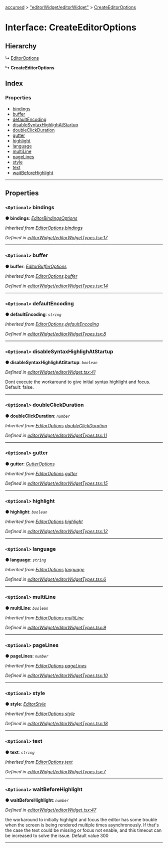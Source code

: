 [accursed](../README.md) > ["editorWidget/editorWidget"](../modules/_editorwidget_editorwidget_.md) > [CreateEditorOptions](../interfaces/_editorwidget_editorwidget_.createeditoroptions.md)

# Interface: CreateEditorOptions

## Hierarchy

↳  [EditorOptions](_editorwidget_editorwidgettypes_.editoroptions.md)

**↳ CreateEditorOptions**

## Index

### Properties

* [bindings](_editorwidget_editorwidget_.createeditoroptions.md#bindings)
* [buffer](_editorwidget_editorwidget_.createeditoroptions.md#buffer)
* [defaultEncoding](_editorwidget_editorwidget_.createeditoroptions.md#defaultencoding)
* [disableSyntaxHighlighAtStartup](_editorwidget_editorwidget_.createeditoroptions.md#disablesyntaxhighlighatstartup)
* [doubleClickDuration](_editorwidget_editorwidget_.createeditoroptions.md#doubleclickduration)
* [gutter](_editorwidget_editorwidget_.createeditoroptions.md#gutter)
* [highlight](_editorwidget_editorwidget_.createeditoroptions.md#highlight)
* [language](_editorwidget_editorwidget_.createeditoroptions.md#language)
* [multiLine](_editorwidget_editorwidget_.createeditoroptions.md#multiline)
* [pageLines](_editorwidget_editorwidget_.createeditoroptions.md#pagelines)
* [style](_editorwidget_editorwidget_.createeditoroptions.md#style)
* [text](_editorwidget_editorwidget_.createeditoroptions.md#text)
* [waitBeforeHighlight](_editorwidget_editorwidget_.createeditoroptions.md#waitbeforehighlight)

---

## Properties

<a id="bindings"></a>

### `<Optional>` bindings

**● bindings**: *[EditorBindingsOptions](_editorwidget_editorwidgettypes_.editorbindingsoptions.md)*

*Inherited from [EditorOptions](_editorwidget_editorwidgettypes_.editoroptions.md).[bindings](_editorwidget_editorwidgettypes_.editoroptions.md#bindings)*

*Defined in [editorWidget/editorWidgetTypes.tsx:17](https://github.com/cancerberoSgx/accursed/blob/978b980/src/editorWidget/editorWidgetTypes.tsx#L17)*

___
<a id="buffer"></a>

### `<Optional>` buffer

**● buffer**: *[EditorBufferOptions](_editorwidget_editorwidgettypes_.editorbufferoptions.md)*

*Inherited from [EditorOptions](_editorwidget_editorwidgettypes_.editoroptions.md).[buffer](_editorwidget_editorwidgettypes_.editoroptions.md#buffer)*

*Defined in [editorWidget/editorWidgetTypes.tsx:14](https://github.com/cancerberoSgx/accursed/blob/978b980/src/editorWidget/editorWidgetTypes.tsx#L14)*

___
<a id="defaultencoding"></a>

### `<Optional>` defaultEncoding

**● defaultEncoding**: *`string`*

*Inherited from [EditorOptions](_editorwidget_editorwidgettypes_.editoroptions.md).[defaultEncoding](_editorwidget_editorwidgettypes_.editoroptions.md#defaultencoding)*

*Defined in [editorWidget/editorWidgetTypes.tsx:8](https://github.com/cancerberoSgx/accursed/blob/978b980/src/editorWidget/editorWidgetTypes.tsx#L8)*

___
<a id="disablesyntaxhighlighatstartup"></a>

### `<Optional>` disableSyntaxHighlighAtStartup

**● disableSyntaxHighlighAtStartup**: *`boolean`*

*Defined in [editorWidget/editorWidget.tsx:41](https://github.com/cancerberoSgx/accursed/blob/978b980/src/editorWidget/editorWidget.tsx#L41)*

Dont execute the workaround to give initial syntax highlight and focus. Default: false.

___
<a id="doubleclickduration"></a>

### `<Optional>` doubleClickDuration

**● doubleClickDuration**: *`number`*

*Inherited from [EditorOptions](_editorwidget_editorwidgettypes_.editoroptions.md).[doubleClickDuration](_editorwidget_editorwidgettypes_.editoroptions.md#doubleclickduration)*

*Defined in [editorWidget/editorWidgetTypes.tsx:11](https://github.com/cancerberoSgx/accursed/blob/978b980/src/editorWidget/editorWidgetTypes.tsx#L11)*

___
<a id="gutter"></a>

### `<Optional>` gutter

**● gutter**: *[GutterOptions](_editorwidget_editorwidgettypes_.gutteroptions.md)*

*Inherited from [EditorOptions](_editorwidget_editorwidgettypes_.editoroptions.md).[gutter](_editorwidget_editorwidgettypes_.editoroptions.md#gutter)*

*Defined in [editorWidget/editorWidgetTypes.tsx:15](https://github.com/cancerberoSgx/accursed/blob/978b980/src/editorWidget/editorWidgetTypes.tsx#L15)*

___
<a id="highlight"></a>

### `<Optional>` highlight

**● highlight**: *`boolean`*

*Inherited from [EditorOptions](_editorwidget_editorwidgettypes_.editoroptions.md).[highlight](_editorwidget_editorwidgettypes_.editoroptions.md#highlight)*

*Defined in [editorWidget/editorWidgetTypes.tsx:12](https://github.com/cancerberoSgx/accursed/blob/978b980/src/editorWidget/editorWidgetTypes.tsx#L12)*

___
<a id="language"></a>

### `<Optional>` language

**● language**: *`string`*

*Inherited from [EditorOptions](_editorwidget_editorwidgettypes_.editoroptions.md).[language](_editorwidget_editorwidgettypes_.editoroptions.md#language)*

*Defined in [editorWidget/editorWidgetTypes.tsx:6](https://github.com/cancerberoSgx/accursed/blob/978b980/src/editorWidget/editorWidgetTypes.tsx#L6)*

___
<a id="multiline"></a>

### `<Optional>` multiLine

**● multiLine**: *`boolean`*

*Inherited from [EditorOptions](_editorwidget_editorwidgettypes_.editoroptions.md).[multiLine](_editorwidget_editorwidgettypes_.editoroptions.md#multiline)*

*Defined in [editorWidget/editorWidgetTypes.tsx:9](https://github.com/cancerberoSgx/accursed/blob/978b980/src/editorWidget/editorWidgetTypes.tsx#L9)*

___
<a id="pagelines"></a>

### `<Optional>` pageLines

**● pageLines**: *`number`*

*Inherited from [EditorOptions](_editorwidget_editorwidgettypes_.editoroptions.md).[pageLines](_editorwidget_editorwidgettypes_.editoroptions.md#pagelines)*

*Defined in [editorWidget/editorWidgetTypes.tsx:10](https://github.com/cancerberoSgx/accursed/blob/978b980/src/editorWidget/editorWidgetTypes.tsx#L10)*

___
<a id="style"></a>

### `<Optional>` style

**● style**: *[EditorStyle](_editorwidget_editorwidgettypes_.editorstyle.md)*

*Inherited from [EditorOptions](_editorwidget_editorwidgettypes_.editoroptions.md).[style](_editorwidget_editorwidgettypes_.editoroptions.md#style)*

*Defined in [editorWidget/editorWidgetTypes.tsx:18](https://github.com/cancerberoSgx/accursed/blob/978b980/src/editorWidget/editorWidgetTypes.tsx#L18)*

___
<a id="text"></a>

### `<Optional>` text

**● text**: *`string`*

*Inherited from [EditorOptions](_editorwidget_editorwidgettypes_.editoroptions.md).[text](_editorwidget_editorwidgettypes_.editoroptions.md#text)*

*Defined in [editorWidget/editorWidgetTypes.tsx:7](https://github.com/cancerberoSgx/accursed/blob/978b980/src/editorWidget/editorWidgetTypes.tsx#L7)*

___
<a id="waitbeforehighlight"></a>

### `<Optional>` waitBeforeHighlight

**● waitBeforeHighlight**: *`number`*

*Defined in [editorWidget/editorWidget.tsx:47](https://github.com/cancerberoSgx/accursed/blob/978b980/src/editorWidget/editorWidget.tsx#L47)*

the workaround to initially highlight and focus the editor has some trouble when the screen is being rendered multiple times asynchronously. If that's the case the text could be missing or focus not enable, and this timeout can be increased to solve the issue. Default value 300

___

